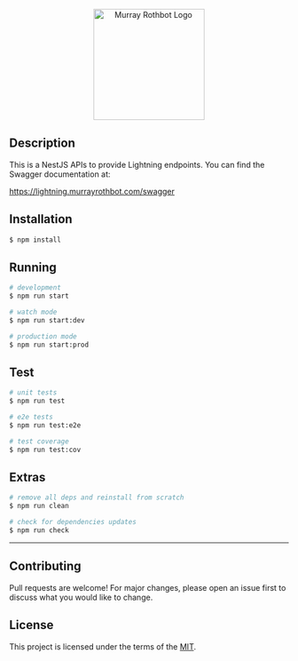 <p align="center"><img src="https://avatars.githubusercontent.com/u/119825865?s=200&v=4" width="200" alt="Murray Rothbot Logo" />
</p>

## Description

This is a NestJS APIs to provide Lightning endpoints.
You can find the Swagger documentation at:

https://lightning.murrayrothbot.com/swagger

## Installation

```bash
$ npm install
```

## Running

```bash
# development
$ npm run start

# watch mode
$ npm run start:dev

# production mode
$ npm run start:prod
```

## Test

```bash
# unit tests
$ npm run test

# e2e tests
$ npm run test:e2e

# test coverage
$ npm run test:cov
```

## Extras

```bash
# remove all deps and reinstall from scratch
$ npm run clean

# check for dependencies updates
$ npm run check
```

---

## Contributing

Pull requests are welcome! For major changes, please open an issue first to discuss what you would like to change.

## License

This project is licensed under the terms of the [MIT](./LICENSE).
